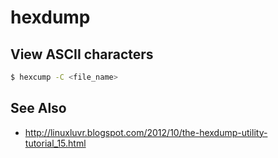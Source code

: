 # hexdump

## View ASCII characters
```sh
$ hexcump -C <file_name>
```

## See Also
- http://linuxluvr.blogspot.com/2012/10/the-hexdump-utility-tutorial_15.html
